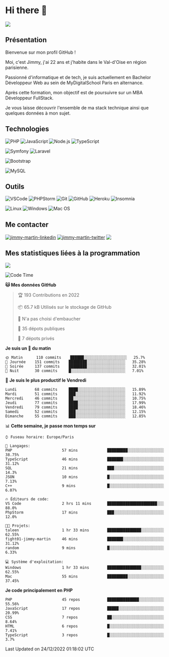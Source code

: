 # Hi there 👋

![](https://komarev.com/ghpvc/?username=jimmy-martin&color=1a1b27)

<!--
**jimmy-martin/jimmy-martin** is a ✨ _special_ ✨ repository because its `README.md` (this file) appears on your GitHub profile.

Here are some ideas to get you started:

- 🔭 I’m currently working on ...
- 🌱 I’m currently learning ...
- 👯 I’m looking to collaborate on ...
- 🤔 I’m looking for help with ...
- 💬 Ask me about ...
- 📫 How to reach me: ...
- 😄 Pronouns: ...
- ⚡ Fun fact: ...
-->

## Présentation

Bienvenue sur mon profil GitHub !

Moi, c'est Jimmy, j'ai 22 ans et j'habite dans le Val-d'Oise en région parisienne.

Passionné d'informatique et de tech, je suis actuellement en Bachelor Développeur Web au sein de MyDigitalSchool Paris en alternance.

Après cette formation, mon objectif est de poursuivre sur un MBA Développeur FullStack.

Je vous laisse découvrir l'ensemble de ma stack technique ainsi que quelques données à mon sujet.

## Technologies

<div>

![PHP](https://img.shields.io/badge/PHP-777BB4?style=for-the-badge&logo=php&logoColor=white) ![JavaScript](https://img.shields.io/badge/JavaScript-F7DF1E?style=for-the-badge&logo=javascript&logoColor=black) ![Node.js](https://img.shields.io/badge/Node.js-43853D?style=for-the-badge&logo=node.js&logoColor=white) ![TypeScript](https://img.shields.io/badge/TypeScript-007ACC?style=for-the-badge&logo=typescript&logoColor=white)

</div>
<div>

![Symfony](https://img.shields.io/badge/Symfony-092E20?style=for-the-badge&logo=symfony&logoColor=white) ![Laravel](https://img.shields.io/badge/Laravel-FF2D20?style=for-the-badge&logo=laravel&logoColor=white)

</div>
<div>

![Bootstrap](https://img.shields.io/badge/Bootstrap-563D7C?style=for-the-badge&logo=bootstrap&logoColor=white)

</div>
<div>

![MySQL](https://img.shields.io/badge/MySQL-4479A1?style=for-the-badge&logo=mysql&logoColor=white)

</div>

## Outils

![VSCode](https://img.shields.io/badge/VSCode-007ACC?style=for-the-badge&logo=visual-studio-code&logoColor=white)
![PHPStorm](http://img.shields.io/badge/-PHPStorm-181717?style=for-the-badge&logo=phpstorm&logoColor=white)
![Git](https://img.shields.io/badge/Git-E44C30?style=for-the-badge&logo=git&logoColor=white)
![GitHub](https://img.shields.io/badge/GitHub-100000?style=for-the-badge&logo=github&logoColor=white)
![Heroku](https://img.shields.io/badge/Heroku-6762a6?style=for-the-badge&logo=heroku&logoColor=white)
![Insomnia](https://img.shields.io/badge/Insomnia-5600cd?style=for-the-badge&logo=insomnia&logoColor=white)

![Linux](https://img.shields.io/badge/Linux-FCC624?style=for-the-badge&logo=linux&logoColor=white)
![Windows](https://img.shields.io/badge/Windows-0078D6?style=for-the-badge&logo=windows&logoColor=white)
![Mac OS](https://img.shields.io/badge/mac%20os-000000?style=for-the-badge&logo=apple&logoColor=white)

## Me contacter

<p>
<a href="https://www.linkedin.com/in/jimmy-martin-dev/" target="blank"><img align="center" src="https://img.shields.io/badge/-LinkedIn-0077B5?style=for-the-badge&logo=Linkedin&logoColor=white&link=https://www.linkedin.com/in/jimmy-martin-dev/" alt="jimmy-martin-linkedin"/></a>
<a href="https://twitter.com/jimmydev_" target="blank"><img align="center" src="https://img.shields.io/badge/-Twitter-1DA1F2?style=for-the-badge&logo=Twitter&logoColor=white&link=https://twitter.com/jimmydev_" alt="jimmy-martin-twitter"/></a>
 <a href="mailto:jimmy.martin952@gmail.com" target="blank"><img align="center" src="https://img.shields.io/badge/gmail-D14836?style=for-the-badge&logo=gmail&logoColor=white" /></a>
</p>

## Mes statistiques liées à la programmation

<a href="https://github-readme-stats.vercel.app/api/top-langs/?username=jimmy-martin&layout=compact">
  <img align="center" src="https://github-readme-stats.vercel.app/api/top-langs/?username=jimmy-martin&layout=compact"/>
</a>



<!--START_SECTION:waka-->
![Code Time](http://img.shields.io/badge/Code%20Time-1%2C362%20hrs%2032%20mins-blue)

**🐱 Mes données GitHub** 

> 🏆 193 Contributions en 2022
 > 
> 📦 65.7 kB Utilisés sur le stockage de GitHub 
 > 
> 🚫 N'a pas choisi d'embaucher
 > 
> 📜 35 dépots publiques 
 > 
> 🔑 7 dépots privés  
 > 
**Je suis un 🐤 du matin** 

```text
🌞 Matin      110 commits    ██████░░░░░░░░░░░░░░░░░░░   25.7% 
🌆 Journée    151 commits    ████████░░░░░░░░░░░░░░░░░   35.28% 
🌃 Soirée     137 commits    ████████░░░░░░░░░░░░░░░░░   32.01% 
🌙 Nuit       30 commits     █░░░░░░░░░░░░░░░░░░░░░░░░   7.01%

```
📅 **Je suis le plus productif le Vendredi** 

```text
Lundi        68 commits     ████░░░░░░░░░░░░░░░░░░░░░   15.89% 
Mardi        51 commits     ███░░░░░░░░░░░░░░░░░░░░░░   11.92% 
Mercredi     46 commits     ██░░░░░░░░░░░░░░░░░░░░░░░   10.75% 
Jeudi        77 commits     ████░░░░░░░░░░░░░░░░░░░░░   17.99% 
Vendredi     79 commits     ████░░░░░░░░░░░░░░░░░░░░░   18.46% 
Samedi       52 commits     ███░░░░░░░░░░░░░░░░░░░░░░   12.15% 
Dimanche     55 commits     ███░░░░░░░░░░░░░░░░░░░░░░   12.85%

```


📊 **Cette semaine, je passe mon temps sur** 

```text
⌚︎ Fuseau horaire: Europe/Paris

💬 Langages: 
PHP                      57 mins             █████████░░░░░░░░░░░░░░░░   38.75% 
TypeScript               46 mins             ███████░░░░░░░░░░░░░░░░░░   31.12% 
SQL                      21 mins             ███░░░░░░░░░░░░░░░░░░░░░░   14.3% 
JSON                     10 mins             █░░░░░░░░░░░░░░░░░░░░░░░░   7.13% 
C++                      9 mins              █░░░░░░░░░░░░░░░░░░░░░░░░   6.07%

🔥 Éditeurs de code: 
VS Code                  2 hrs 11 mins       ██████████████████████░░░   88.0% 
PhpStorm                 17 mins             ███░░░░░░░░░░░░░░░░░░░░░░   12.0%

🐱‍💻 Projets: 
taleen                   1 hr 33 mins        ███████████████░░░░░░░░░░   62.55% 
fight01-jimmy-martin     46 mins             ███████░░░░░░░░░░░░░░░░░░   31.12% 
random                   9 mins              █░░░░░░░░░░░░░░░░░░░░░░░░   6.33%

💻 Système d'exploitation: 
Windows                  1 hr 33 mins        ███████████████░░░░░░░░░░   62.55% 
Mac                      55 mins             █████████░░░░░░░░░░░░░░░░   37.45%

```

**Je code principalement en PHP** 

```text
PHP                      45 repos            ██████████████░░░░░░░░░░░   55.56% 
JavaScript               17 repos            █████░░░░░░░░░░░░░░░░░░░░   20.99% 
CSS                      7 repos             ██░░░░░░░░░░░░░░░░░░░░░░░   8.64% 
HTML                     6 repos             █░░░░░░░░░░░░░░░░░░░░░░░░   7.41% 
TypeScript               3 repos             █░░░░░░░░░░░░░░░░░░░░░░░░   3.7%

```



 Last Updated on 24/12/2022 01:18:02 UTC
<!--END_SECTION:waka-->


